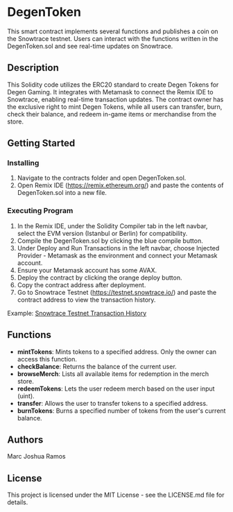 # DegenToken
This smart contract implements several functions and publishes a coin on the Snowtrace testnet. Users can interact with the functions written in the DegenToken.sol and see real-time updates on Snowtrace.

## Description
This Solidity code utilizes the ERC20 standard to create Degen Tokens for Degen Gaming. It integrates with Metamask to connect the Remix IDE to Snowtrace, enabling real-time transaction updates. The contract owner has the exclusive right to mint Degen Tokens, while all users can transfer, burn, check their balance, and redeem in-game items or merchandise from the store.

## Getting Started

### Installing
1. Navigate to the contracts folder and open DegenToken.sol.
2. Open Remix IDE (https://remix.ethereum.org/) and paste the contents of DegenToken.sol into a new file.

### Executing Program
1. In the Remix IDE, under the Solidity Compiler tab in the left navbar, select the EVM version (Istanbul or Berlin) for compatibility.
2. Compile the DegenToken.sol by clicking the blue compile button.
3. Under Deploy and Run Transactions in the left navbar, choose Injected Provider - Metamask as the environment and connect your Metamask account.
4. Ensure your Metamask account has some AVAX.
5. Deploy the contract by clicking the orange deploy button.
6. Copy the contract address after deployment.
7. Go to Snowtrace Testnet (https://testnet.snowtrace.io/) and paste the contract address to view the transaction history.

Example: [Snowtrace Testnet Transaction History](https://testnet.snowtrace.io/address/0x12cB630Ce69a22548c4506e93c02c442433bAd50)

## Functions
- **mintTokens**: Mints tokens to a specified address. Only the owner can access this function.
- **checkBalance**: Returns the balance of the current user.
- **browseMerch**: Lists all available items for redemption in the merch store.
- **redeemTokens**: Lets the user redeem merch based on the user input (uint).
- **transfer**: Allows the user to transfer tokens to a specified address.
- **burnTokens**: Burns a specified number of tokens from the user's current balance.

## Authors
Marc Joshua Ramos

## License
This project is licensed under the MIT License - see the LICENSE.md file for details.
